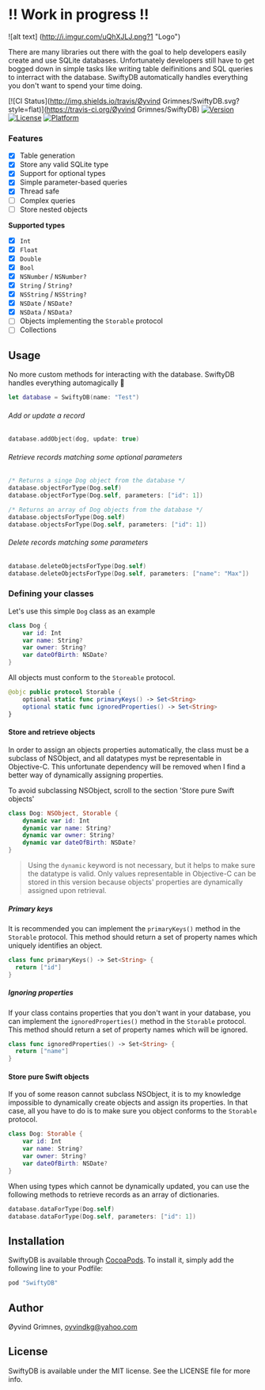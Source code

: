 # !! Work in progress !!

![alt text] (http://i.imgur.com/uQhXJLJ.png?1 "Logo")

There are many libraries out there with the goal to help developers easily create and use SQLite databases. 
Unfortunately developers still have to get bogged down in simple tasks like writing table deifinitions 
and SQL queries to interract with the database. SwiftyDB automatically handles everything you don't want to spend your time doing.

[![CI Status](http://img.shields.io/travis/Øyvind Grimnes/SwiftyDB.svg?style=flat)](https://travis-ci.org/Øyvind Grimnes/SwiftyDB)
[![Version](https://img.shields.io/cocoapods/v/SwiftyDB.svg?style=flat)](http://cocoapods.org/pods/SwiftyDB)
[![License](https://img.shields.io/cocoapods/l/SwiftyDB.svg?style=flat)](http://cocoapods.org/pods/SwiftyDB)
[![Platform](https://img.shields.io/cocoapods/p/SwiftyDB.svg?style=flat)](http://cocoapods.org/pods/SwiftyDB)

### Features
- [x] Table generation
- [x] Store any valid SQLite type
- [x] Support for optional types
- [x] Simple parameter-based queries
- [x] Thread safe
- [ ] Complex queries
- [ ] Store nested objects

**Supported types**
- [x] `Int`
- [x] `Float`
- [x] `Double`
- [x] `Bool`
- [x] `NSNumber` / `NSNumber?`
- [x] `String` / `String?`
- [x] `NSString` / `NSString?`
- [x] `NSDate` / `NSDate?`
- [x] `NSData` / `NSData?`
- [ ] Objects implementing the `Storable` protocol
- [ ] Collections

## Usage
No more custom methods for interacting  with the database. SwiftyDB handles everything automagically 🎩

```Swift
let database = SwiftyDB(name: "Test")
```
###### Add or update a record
```Swift
database.addObject(dog, update: true)
````

###### Retrieve records matching some optional parameters
```Swift
/* Returns a singe Dog object from the database */
database.objectForType(Dog.self)
database.objectForType(Dog.self, parameters: ["id": 1])

/* Returns an array of Dog objects from the database */
database.objectsForType(Dog.self)
database.objectsForType(Dog.self, parameters: ["id": 1])
````

###### Delete records matching some parameters
```Swift
database.deleteObjectsForType(Dog.self)
database.deleteObjectsForType(Dog.self, parameters: ["name": "Max"])
```

### Defining your classes
Let's use this simple `Dog` class as an example

```Swift
class Dog {
    var id: Int
    var name: String?
    var owner: String?
    var dateOfBirth: NSDate?
}
```

All objects must conform to the `Storeable` protocol.

```Swift
@objc public protocol Storable {
    optional static func primaryKeys() -> Set<String>
    optional static func ignoredProperties() -> Set<String>
}
```

#### Store and retrieve objects
In order to assign an objects properties automatically, the class must be a subclass of NSObject, and all datatypes myst be representable in Objective-C. This unfortunate dependency will be removed when I find a better way of dynamically assigning properties.

To avoid subclassing NSObject, scroll to the section 'Store pure Swift objects'

```Swift
class Dog: NSObject, Storable {
    dynamic var id: Int
    dynamic var name: String?
    dynamic var owner: String?
    dynamic var dateOfBirth: NSDate?
}
```

> Using the `dynamic` keyword is not necessary, but it helps to make sure the datatype is valid. Only values representable in Objective-C can be stored in this version because objects' properties are dynamically assigned upon retrieval.

##### Primary keys
It is recommended you can implement the `primaryKeys()` method in the `Storable` protocol. 
This method should return a set of property names which uniquely identifies an object.

```Swift
class func primaryKeys() -> Set<String> {
  return ["id"]
}
```

##### Ignoring properties
If your class contains properties that you don't want in your database, you can implement the `ignoredProperties()` method in the `Storable` protocol.
This method should return a set of property names which will be ignored.

```Swift
class func ignoredProperties() -> Set<String> {
  return ["name"]
}
```

#### Store pure Swift objects

If you of some reason cannot subclass NSObject, it is to my knowledge impossible to dynamically create objects and assign its properties. In that case, all you have to do is to make sure you object conforms to the `Storable` protocol. 

```Swift
class Dog: Storable {
    var id: Int
    var name: String?
    var owner: String?
    var dateOfBirth: NSDate?
}
```

When using types which cannot be dynamically updated, you can use the following methods to retrieve records as an array of dictionaries.

```Swift
database.dataForType(Dog.self)
database.dataForType(Dog.self, parameters: ["id": 1])
````

## Installation

SwiftyDB is available through [CocoaPods](http://cocoapods.org). To install
it, simply add the following line to your Podfile:

```ruby
pod "SwiftyDB"
```

## Author

Øyvind Grimnes, oyvindkg@yahoo.com

## License

SwiftyDB is available under the MIT license. See the LICENSE file for more info.
